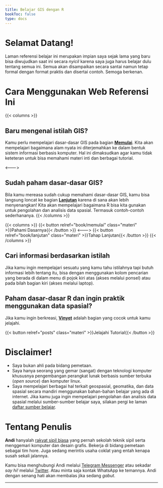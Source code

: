 ```yaml
---
title: Belajar GIS dengan R
bookToc: false
type: docs
---
```


# Selamat Datang!

Laman referensi belajar ini merupakan impian saya sejak lama yang baru bisa diwujudkan saat ini secara _nyicil_ karena saya juga harus belajar dulu tentang semua ini. Semua akan disampaikan secara santai namun tetap formal dengan format praktis dan disertai contoh. Semoga berkenan.

# Cara Menggunakan Web Referensi Ini

{{< columns >}}
## Baru mengenal istilah GIS?

Kamu perlu mempelajari dasar-dasar GIS pada bagian [**Memulai**](book/memulai/). Kita akan mempelajari bagaimana alam nyata ini diterjemahkan ke dalam bentuk sistem informasi berbasis komputer. Hal ini dimaksudkan agar kamu tidak keteteran untuk bisa memahami materi inti dan berbagai tutorial.

<--->

## Sudah paham dasar-dasar GIS?

Bila kamu mereasa sudah cukup memahami dasar-dasar GIS, kamu bisa langsung loncat ke bagian [**Lanjutan**](book/lanjutan/) karena di sana akan lebih menyenangkan! Kita akan mempelajari bagaimana R bisa kita gunakan untuk pengolahan dan analisis data spasial. Termasuk contoh-contoh sederhananya.
{{< /columns >}}

{{< columns >}}
{{< button relref="book/memulai" class="materi" >}}Pahami Dasarnya{{< /button >}}
<--->
{{< button relref="book/lanjutan" class="materi" >}}Tahap Lanjutan{{< /button >}}
{{< /columns >}}

## Cari informasi berdasarkan istilah

Jika kamu ingin mempelajari sesuatu yang kamu tahu istilahnya tapi butuh informasi lebih tentang itu, bisa dengan menggunakan kolom pencarian yang berada di dalam menu di pojok kiri atas (akses melalui ponsel) atau pada bilah bagian kiri (akses melalui laptop).

## Paham dasar-dasar R dan ingin praktik menggunakan data spasial?

Jika kamu ingin berkreasi, [**Vinyet**](posts) adalah bagian yang cocok untuk kamu jelajahi.

{{< button relref="posts" class="materi" >}}Jelajahi Tutorial{{< /button >}}

# Disclaimer!

- Saya bukan ahli pada bidang pemetaan.
- Saya hanya seorang yang gemar (sangat) dengan teknologi komputer khususnya pengembangan perangkat lunak berbasis sumber terbuka (_open source_) dan komputer linux.
- Saya mempelajari berbagai hal terkait geospasial, geomatika, dan data spasial secara mandiri menggunakan bahan-bahan belajar yang ada di internet. Jika kamu juga ingin mempelajari pengolahan dan analisis data spasial melalui sumber-sumber belajar saya, silakan pergi ke laman [daftar sumber belajar](referensi).

# Tentang Penulis

**Andi** hanyalah [rakyat sipil biasa](https://instagram.com/rakyatsipilbiasa) yang pernah sekolah teknik sipil serta menggemari komputer dan desain grafis. Bekerja di bidang pemetaan sebagai tim hore. Juga sedang merintis usaha coklat yang entah kenapa susah sekali jalannya.

Kamu bisa menghubungi Andi melalui [Telegram Messenger](https://t.me/akherlan) atau sekadar _say hi!_ melalui [Twitter](https://twitter.com/terusterang__). Atau minta saja kontak WhatsApp ke temannya. Andi dengan senang hati akan membalas jika sedang _gabut_.

-----